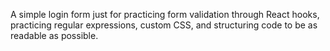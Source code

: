 A simple login form just for practicing form validation through React hooks, practicing regular expressions, custom CSS, and structuring code to be as readable as possible.
